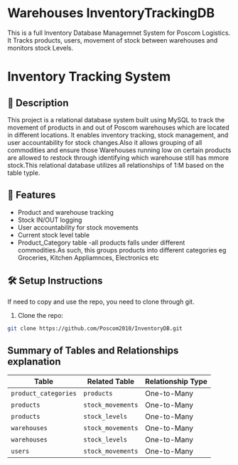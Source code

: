# Warehouses InventoryTrackingDB
This is a full Inventory Database Managemnet System for Poscom Logistics. It Tracks products, users, movement of stock between warehouses and monitors stock Levels.
# Inventory Tracking System

## 📌 Description

This project is a relational database system built using MySQL to track the movement of products in and out of Poscom warehouses which are located in different locations. It enables inventory tracking, stock management, and user accountability for stock changes.Also it allows grouping of all commodities and ensure those Warehouses running low on certain products are allowed to restock  through identifying which warehouse still has mmore stock.This relational database utilizes all relationships of 1:M based on the table typle.

## 📁 Features

- Product and warehouse tracking
- Stock IN/OUT logging
- User accountability for stock movements
- Current stock level table
- Product_Category table -all products falls under different commodities.As such, this groups products into different  categories eg Groceries, Kitchen Appliamnces, Electronics etc

## 🛠️ Setup Instructions
If need to copy and use the repo, you need to clone through git. 
1. Clone the repo:
```bash
git clone https://github.com/Poscom2010/InventoryDB.git

```

##  Summary of Tables and Relationships explanation
| Table                | Related Table     | Relationship Type |
| -------------------- | ----------------- | ----------------- |
| `product_categories` | `products`        | One-to-Many       |
| `products`           | `stock_movements` | One-to-Many       |
| `products`           | `stock_levels`    | One-to-Many       |
| `warehouses`         | `stock_movements` | One-to-Many       |
| `warehouses`         | `stock_levels`    | One-to-Many       |
| `users`              | `stock_movements` | One-to-Many       |

